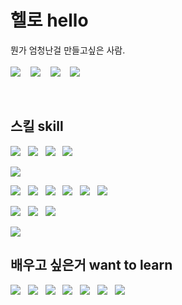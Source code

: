 # 헬로 hello

뭔가 엄청난걸 만들고싶은 사람.
<br><br>
<a href="https://lavi27.github.io/l/"><img src="https://img.shields.io/badge/Homepage-585DFF?style=flat-square"/></a>
&nbsp;&nbsp;
<a href="#"><img src="https://img.shields.io/badge/npt1237@gmail.com-EA4335?style=flat-square&logo=Gmail&logoColor=white"/></a>
&nbsp;&nbsp;
<a href="#"><img src="https://img.shields.io/badge/%EB%9D%BC%EB%B9%84%20lavi%232253-5865F2?style=flat-square&logo=Discord&logoColor=white"/></a>
&nbsp;&nbsp;
<a href="#"><img src="https://wakatime.com/badge/user/1196296a-6a7c-4863-a9d7-455d612e5af1.svg"/></a>

<br>

## 스킬 skill

<a href="#"><img src="https://img.shields.io/badge/JavaScript-F7DF1E?style=flat-square&logo=JavaScript&logoColor=black"/></a>
&nbsp;
<a href="#"><img src="https://img.shields.io/badge/Python-3776AB?style=flat-square&logo=Python&logoColor=white"/></a>
&nbsp;
<a href="#"><img src="https://img.shields.io/badge/Sass-CC6699?style=flat-square&logo=Sass&logoColor=white"/></a>
&nbsp;
<a href="#"><img src="https://img.shields.io/badge/Tailwind CSS-06B6D4?style=flat-square&logo=Tailwind CSS&logoColor=white"/></a>

<a href="#"><img src="https://img.shields.io/badge/Node.js-339933?style=flat-square&logo=Node.js&logoColor=white"/></a>

<a href="#"><img src="https://img.shields.io/badge/React-61DAFB?style=flat-square&logo=React&logoColor=black"/></a>
&nbsp;
<a href="#"><img src="https://img.shields.io/badge/Next.js-000000?style=flat-square&logo=Next.js&logoColor=white"/></a>
&nbsp;
<a href="#"><img src="https://img.shields.io/badge/Vue.js-4FC08D?style=flat-square&logo=Vue.js&logoColor=white"/></a>
&nbsp;
<a href="#"><img src="https://img.shields.io/badge/Nuxt.js-00DC82?style=flat-square&logo=Nuxt.js&logoColor=white"/></a>
&nbsp;
<a href="#"><img src="https://img.shields.io/badge/Svelte-FF3E00?style=flat-square&logo=Svelte&logoColor=white"/></a>
&nbsp;
<a href="#"><img src="https://img.shields.io/badge/Electron-47848F?style=flat-square&logo=Electron&logoColor=white"/></a>

<a href="#"><img src="https://img.shields.io/badge/Flask-000?style=flat-square&logo=Flask&logoColor=white"/></a>
&nbsp;
<a href="#"><img src="https://img.shields.io/badge/Express-000?style=flat-square&logo=Express&logoColor=white"/></a>
&nbsp;
<a href="#"><img src="https://img.shields.io/badge/Socket.io-010101?style=flat-square&logo=Socket.io&logoColor=white"/></a>

<a href="#"><img src="https://img.shields.io/badge/MySQL-4479A1?style=flat-square&logo=MySQL&logoColor=white"/></a>

## 배우고 싶은거 want to learn

<a href="#"><img src="https://img.shields.io/badge/Go-00acd7?style=flat-square&logo=Go&logoColor=white"/></a>
&nbsp;
<a href="#"><img src="https://img.shields.io/badge/Rust-000000?style=flat-square&logo=Rust&logoColor=white"/></a>
&nbsp;
<a href="#"><img src="https://img.shields.io/badge/TypeScript-3178C6?style=flat-square&logo=TypeScript&logoColor=white"/></a>
&nbsp;
<a href="#"><img src="https://img.shields.io/badge/GraphQL-E10098?style=flat-square&logo=GraphQL&logoColor=white"/></a>
&nbsp;
<a href="#"><img src="https://img.shields.io/badge/MongoDB-47A248?style=flat-square&logo=MongoDB&logoColor=white"/></a>
&nbsp;
<a href="#"><img src="https://img.shields.io/badge/WebAssembly-654FF0?style=flat-square&logo=WebAssembly&logoColor=white"/></a>
&nbsp;
<a href="#"><img src="https://img.shields.io/badge/Spring-6DB33F?style=flat-square&logo=Spring&logoColor=white"/></a>
